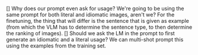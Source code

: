 [] Why does our prompt even ask for usage? We're going to be using the same prompt for both literal and idiomatic images, aren't we? For the finetuning, the thing that will differ is the sentence that is given as example (from which the VLM has to determine the sentence type, to then determine the ranking of images).
[] Should we ask the LM in the prompt to first generate an idiomatic and a literal usage? We can multi-shot prompt this using the examples from the training set.